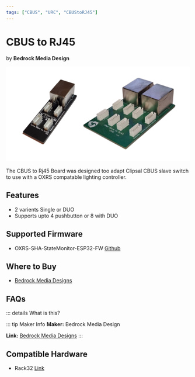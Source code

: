 ```yaml
---
tags: ["CBUS", "URC", "CBUStoRJ45"]
---
```

# CBUS to RJ45
<p class="maker">by <b>Bedrock Media Design</b></p>

<!-- Board Image -->
![Bedrock Media Design CBUS to RJ45 board](/images/cbus-to-rj45.jpg)
<!-- ![Bedrock Media Design CBUS to RJ45 board](/images/cbusrj45.jpg) -->
<!-- ![Bedrock Media Design CBUS to RJ45 board](/images/cbusrj45duo.jpg) -->


<!-- Board Description -->
The CBUS to Rj45 Board was designed too adapt Clipsal CBUS slave switch to use with a OXRS compatable lighting controller.

## Features
- 2 varients Single or DUO
- Supports upto 4 pushbutton or 8 with DUO

## Supported Firmware
- OXRS-SHA-StateMonitor-ESP32-FW [Github](https://github.com/SuperHouse/OXRS-SHA-StateMonitor-ESP32-FW)

## Where to Buy
- [Bedrock Media Designs](https://bmdesigns.com.au)

## FAQs
::: details What is this?


::: tip Maker Info
**Maker:** Bedrock Media Design

**Link:** [Bedrock Media Designs](https://bmdesigns.com.au/)
:::

## Compatible Hardware
- Rack32 [Link](/docs/hardware/controllers/rack32.md)
